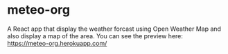 # meteo-org
A React app that display the weather forcast using Open Weather Map and also display a map of the area. You can see the preview here: https://meteo-org.herokuapp.com/
